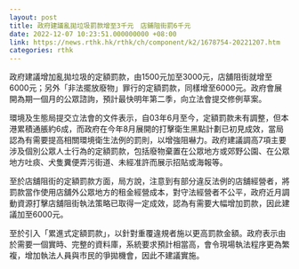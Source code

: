 ```yaml
---
layout: post
title: 政府建議亂拋垃圾罰款增至3千元　店鋪阻街罰6千元
date: 2022-12-07 10:23:51.000000000 +08:00
link: https://news.rthk.hk/rthk/ch/component/k2/1678754-20221207.htm
categories: rthk
---
```


政府建議增加亂拋垃圾的定額罰款，由1500元加至3000元，店舖阻街就增至6000元；另外「非法擺放廢物」罪行的定額罰款，同樣增至6000元。政府會展開為期一個月的公眾諮詢，預計最快明年第二季，向立法會提交修例草案。

環境及生態局提交立法會的文件表示，自03年6月至今，定額罰款未有調整，但本港累積通脹約6成，而政府在今年8月展開的打擊衛生黑點計劃已初見成效，當局認為有需要提高相關環境衛生法例的罰則，以增強阻嚇力。政府建議調高7項主要涉及個別公眾人士行為的定額罰款，包括廢物棄置在公眾地方或郊野公園、在公眾地方吐痰、犬隻糞便弄污街道、未經准許而展示招貼或海報等。

至於店舖阻街的定額罰款方面，局方說，注意到有部分違反法例的店舖經營者，將罰款當作使用店舖外公眾地方的租金經營成本，對守法經營者不公平，政府近月調動資源打擊店舖阻街執法策略已取得一定成效，認為有需要大幅增加罰款，因此建議加至6000元。

至於引入「累進式定額罰款」，以針對重覆違規者施以更高罰款金額。政府表示由於需要一個實時、完整的資料庫，系統要求預計相當高，會令現場執法程序更為繁複，增加執法人員與市民的爭拋機會，因此不建議實施。
